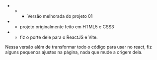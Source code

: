 * * * Versão melhorada do projeto 01 

* * projeto originalmente feito em HTML5 e CSS3
* * fiz o porte dele para o ReactJS e Vite.

Nessa versão além de transformar todo o código para usar no react, fiz alguns  pequenos ajustes na página, nada que mude a origem dela.